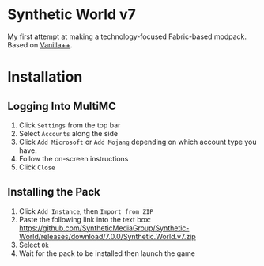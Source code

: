 # Synthetic World v7
My first attempt at making a technology-focused Fabric-based modpack. Based on [Vanilla++](https://github.com/SyntheticMediaGroup/Vanilla-Plus-Plus).

# Installation
## Logging Into MultiMC
1) Click `Settings` from the top bar
2) Select `Accounts` along the side
3) Click `Add Microsoft` or `Add Mojang` depending on which account type you have.
4) Follow the on-screen instructions
5) Click `Close`

## Installing the Pack
1. Click `Add Instance`, then `Import from ZIP`
2. Paste the following link into the text box: https://github.com/SyntheticMediaGroup/Synthetic-World/releases/download/7.0.0/Synthetic.World.v7.zip
3. Select `Ok`
4. Wait for the pack to be installed then launch the game

